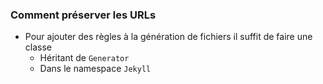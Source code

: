 ### Comment préserver les URLs

* Pour ajouter des règles à la génération de fichiers il suffit de faire une classe
  * Héritant de `Generator`
  * Dans le namespace `Jekyll`